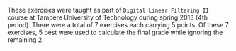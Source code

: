 These exercises were taught as part of `Digital Linear Filtering II` course at Tampere University of Technology during
spring 2013 (4th period). There were a total of 7 exercises each carrying 5 points. Of these 7 exercises, 5 best
were used to calculate the final grade while ignoring the remaining 2.

